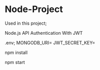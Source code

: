 # Node-Project

Used in this project;

Node.js API Authentication With JWT 

.env;
MONGODB_URI=
JWT_SECRET_KEY=

npm install

npm start
